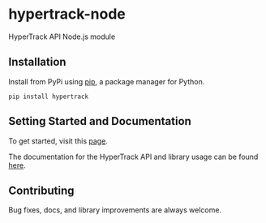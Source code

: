 # hypertrack-node

HyperTrack API Node.js module

## Installation

Install from PyPi using [pip](http://www.pip-installer.org/en/latest/), a
package manager for Python.

    pip install hypertrack

## Setting Started and Documentation

To get started, visit this [page](https://www.hypertrack.com/docs/references/#references-helper-libraries-node-js-helper-library).

The documentation for the HyperTrack API and library usage can be found [here](https://www.hypertrack.com/docs/references/#references-apis).

## Contributing

Bug fixes, docs, and library improvements are always welcome. 
